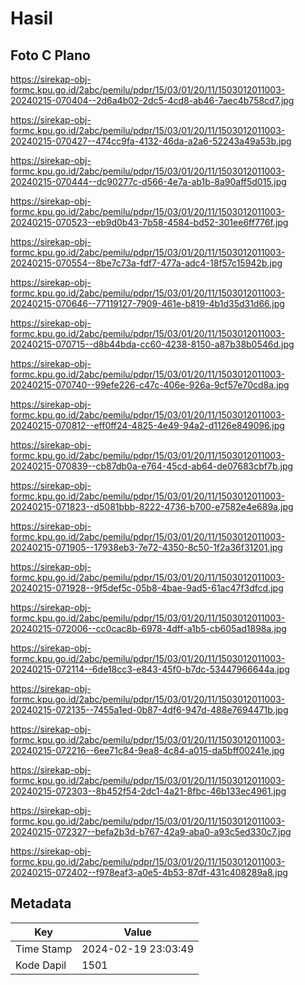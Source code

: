 # Hasil

## Foto C Plano

https://sirekap-obj-formc.kpu.go.id/2abc/pemilu/pdpr/15/03/01/20/11/1503012011003-20240215-070404--2d6a4b02-2dc5-4cd8-ab46-7aec4b758cd7.jpg

https://sirekap-obj-formc.kpu.go.id/2abc/pemilu/pdpr/15/03/01/20/11/1503012011003-20240215-070427--474cc9fa-4132-46da-a2a6-52243a49a53b.jpg

https://sirekap-obj-formc.kpu.go.id/2abc/pemilu/pdpr/15/03/01/20/11/1503012011003-20240215-070444--dc90277c-d566-4e7a-ab1b-8a90aff5d015.jpg

https://sirekap-obj-formc.kpu.go.id/2abc/pemilu/pdpr/15/03/01/20/11/1503012011003-20240215-070523--eb9d0b43-7b58-4584-bd52-301ee6ff776f.jpg

https://sirekap-obj-formc.kpu.go.id/2abc/pemilu/pdpr/15/03/01/20/11/1503012011003-20240215-070554--8be7c73a-fdf7-477a-adc4-18f57c15942b.jpg

https://sirekap-obj-formc.kpu.go.id/2abc/pemilu/pdpr/15/03/01/20/11/1503012011003-20240215-070646--77119127-7909-461e-b819-4b1d35d31d66.jpg

https://sirekap-obj-formc.kpu.go.id/2abc/pemilu/pdpr/15/03/01/20/11/1503012011003-20240215-070715--d8b44bda-cc60-4238-8150-a87b38b0546d.jpg

https://sirekap-obj-formc.kpu.go.id/2abc/pemilu/pdpr/15/03/01/20/11/1503012011003-20240215-070740--99efe226-c47c-406e-926a-9cf57e70cd8a.jpg

https://sirekap-obj-formc.kpu.go.id/2abc/pemilu/pdpr/15/03/01/20/11/1503012011003-20240215-070812--eff0ff24-4825-4e49-94a2-d1126e849096.jpg

https://sirekap-obj-formc.kpu.go.id/2abc/pemilu/pdpr/15/03/01/20/11/1503012011003-20240215-070839--cb87db0a-e764-45cd-ab64-de07683cbf7b.jpg

https://sirekap-obj-formc.kpu.go.id/2abc/pemilu/pdpr/15/03/01/20/11/1503012011003-20240215-071823--d5081bbb-8222-4736-b700-e7582e4e689a.jpg

https://sirekap-obj-formc.kpu.go.id/2abc/pemilu/pdpr/15/03/01/20/11/1503012011003-20240215-071905--17938eb3-7e72-4350-8c50-1f2a36f31201.jpg

https://sirekap-obj-formc.kpu.go.id/2abc/pemilu/pdpr/15/03/01/20/11/1503012011003-20240215-071928--9f5def5c-05b8-4bae-9ad5-61ac47f3dfcd.jpg

https://sirekap-obj-formc.kpu.go.id/2abc/pemilu/pdpr/15/03/01/20/11/1503012011003-20240215-072006--cc0cac8b-6978-4dff-a1b5-cb605ad1898a.jpg

https://sirekap-obj-formc.kpu.go.id/2abc/pemilu/pdpr/15/03/01/20/11/1503012011003-20240215-072114--6de18cc3-e843-45f0-b7dc-53447966644a.jpg

https://sirekap-obj-formc.kpu.go.id/2abc/pemilu/pdpr/15/03/01/20/11/1503012011003-20240215-072135--7455a1ed-0b87-4df6-947d-488e7694471b.jpg

https://sirekap-obj-formc.kpu.go.id/2abc/pemilu/pdpr/15/03/01/20/11/1503012011003-20240215-072216--6ee71c84-9ea8-4c84-a015-da5bff00241e.jpg

https://sirekap-obj-formc.kpu.go.id/2abc/pemilu/pdpr/15/03/01/20/11/1503012011003-20240215-072303--8b452f54-2dc1-4a21-8fbc-46b133ec4961.jpg

https://sirekap-obj-formc.kpu.go.id/2abc/pemilu/pdpr/15/03/01/20/11/1503012011003-20240215-072327--befa2b3d-b767-42a9-aba0-a93c5ed330c7.jpg

https://sirekap-obj-formc.kpu.go.id/2abc/pemilu/pdpr/15/03/01/20/11/1503012011003-20240215-072402--f978eaf3-a0e5-4b53-87df-431c408289a8.jpg


## Metadata

| Key        | Value               |
| ---------- | ------------------- |
| Time Stamp | 2024-02-19 23:03:49 |
| Kode Dapil | 1501                |



